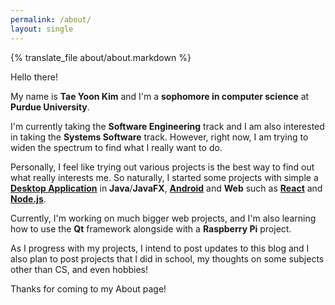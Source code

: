 ```yaml
---
permalink: /about/
layout: single
---
```


{% translate_file about/about.markdown %}

Hello there!

My name is **Tae Yoon Kim** and I'm a **sophomore in computer science** at **Purdue University**.

I'm currently taking the **Software Engineering** track and I am also interested in taking the **Systems Software** track.
However, right now, I am trying to widen the spectrum to find what I really want to do.

Personally, I feel like trying out various projects is the best way to find out what really interests me.
So naturally, I started some projects with simple a [**Desktop Application**](https://github.com/thinkty/Journey) in **Java**/**JavaFX**, [**Android**](https://github.com/thinkty/simple-todo-android) and **Web** such as [**React**](https://github.com/thinkty/feeder) and [**Node.js**](https://github.com/thinkty/dialogflow-tester).

Currently, I'm working on much bigger web projects, and I'm also learning how to use the **Qt** framework alongside with a **Raspberry Pi** project.

As I progress with my projects, I intend to post updates to this blog and I also plan to post projects that I did in school, my thoughts on some subjects other than CS, and even hobbies!

Thanks for coming to my About page!